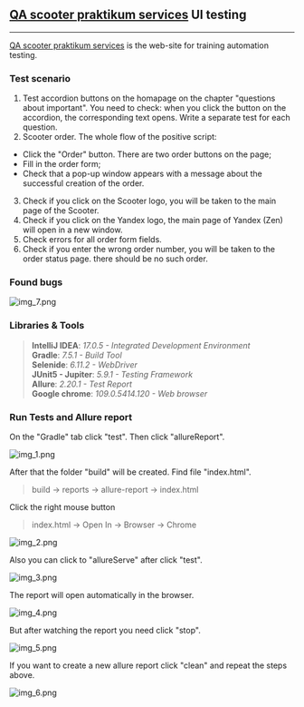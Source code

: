 ## [QA scooter praktikum services](https://qa-scooter.praktikum-services.ru/) UI testing
****
[QA scooter praktikum services](https://qa-scooter.praktikum-services.ru/) is the web-site for training automation testing.

### Test scenario
1) Test accordion buttons on the homapage on the chapter "questions about important".
   You need to check: when you click the button on the accordion, the corresponding text opens. Write a separate test for each question.
2) Scooter order. The whole flow of the positive script:
- Click the "Order" button. There are two order buttons on the page;
- Fill in the order form;
- Check that a pop-up window appears with a message about the successful creation of the order.
3) Check if you click on the Scooter logo, you will be taken to the main page of the Scooter.
4) Check if you click on the Yandex logo, the main page of Yandex (Zen) will open in a new window.
5) Check errors for all order form fields.
6) Check if you enter the wrong order number, you will be taken to the order status page. there should be no such order.

### Found bugs
![img_7.png](img/img_7.png)

### Libraries & Tools
> **IntelliJ IDEA**: <em>17.0.5 - Integrated Development Environment</em><br/>
> **Gradle**: <em>7.5.1 - Build Tool</em><br/>
> **Selenide**: <em>6.11.2 - WebDriver</em><br/>
> **JUnit5 - Jupiter**: <em>5.9.1 - Testing Framework</em><br/>
> **Allure**: <em>2.20.1 - Test Report</em><br/>
> **Google chrome**: <em>109.0.5414.120 - Web browser</em><br/>

### Run Tests and Allure report
On the "Gradle" tab click "test". Then click "allureReport".

![img_1.png](img/img_1.png)

After that the folder "build" will be created. Find file "index.html".
>build -> reports -> allure-report -> index.html
> 
Click the right mouse button 
> index.html -> Open In -> Browser -> Chrome

![img_2.png](img/img_2.png)

Also you can click to "allureServe" after click "test".


![img_3.png](img/img_3.png)

The report will open automatically in the browser.

![img_4.png](img/img_4.png)

But after watching the report you need click "stop".

![img_5.png](img/img_5.png)

If you want to create a new allure report click "clean" and repeat the steps above.

![img_6.png](img/img_6.png)



